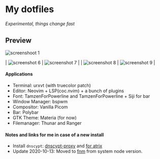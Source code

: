 # My dotfiles

###### Experimental, things change fast

## Preview

![screenshoot 1](.config/screenshoots/scr_shoot9.png)


| ![screenshot 6](.config/screenshoots/scr_shoot6.png)    | ![screenshot 7](.config/screenshoots/scr_shoot7.png)    |
| ![screenshot 8](.config/screenshoots/scr_shoot3.png)    | ![screenshot 9](.config/screenshoots/scr_shoot8.png)    |

#### Applications

- Terminal: urxvt (with truecolor patch)
- Editor: Neovim + LSP(coc.nvim) + a bunch of plugins
- Font: TamzenForPowerline and TamzenForPowerline + Siji for bar
- Window Manager: bspwm
- Compositor: Vanilla Picom
- Bar: Polybar
- GTK Theme: Materia (for now)
- Filemanager: Thunar and Ranger

#### Notes and links for me in case of a new install

* Install `dnscypt`: [dnscypt-proxy](https://wiki.archlinux.org/index.php/Dnscrypt-proxy) and [for atrix](https://wiki.artixlinux.org/Main/Dnscrypt-proxy)
* Update 2020-10-13: Moved to [fnm](https://github.com/Schniz/fnm) from system node version.

